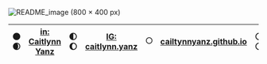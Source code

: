 
![README_image (800 × 400 px)](https://user-images.githubusercontent.com/107785042/204161866-459d37c0-33d6-47f4-bf81-4b33609736f1.gif)

|:new_moon::waxing_crescent_moon:| [in: Caitlynn Yanz](https://www.linkedin.com/in/caitlynnyanz/) |:first_quarter_moon: :waxing_gibbous_moon: | [IG: caitlynn.yanz](https://www.instagram.com/caitlynn.yanz/) | :full_moon:| [cailtynnyanz.github.io](https://caitlynnyanz.github.io/) | :waning_gibbous_moon::last_quarter_moon:| [indaptiv](https://www.indaptivapp.com/)   |:waning_crescent_moon::new_moon:|
|   :----:    |   :----:    |    :----:              |    :----:   |                       :----:   |     :----:   |   :----:   |   :----:   |   :----:   |


